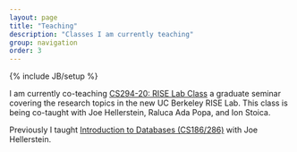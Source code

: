 ```yaml
---
layout: page
title: "Teaching"
description: "Classes I am currently teaching"
group: navigation
order: 3
---
```

{% include JB/setup %}

I am currently co-teaching <a href="https://ucbrise.github.io/cs294-rise-fa16/syllabus">CS294-20: RISE Lab Class</a> a graduate seminar covering the research topics in the new UC Berkeley RISE Lab.  This class is being co-taught with Joe Hellerstein, Raluca Ada Popa, and Ion Stoica.

<!-- I am also in the process of planning a new intermediate data-science class ([DS100](DS100)) to be taught in Spring 2017.  If you are interested in Data Science an Berkeley and would like to help in building this new class please let me know!
 -->

Previously I taught <a href="https://sites.google.com/site/cs186spring2016/">Introduction to Databases (CS186/286)</a> with Joe Hellerstein.

